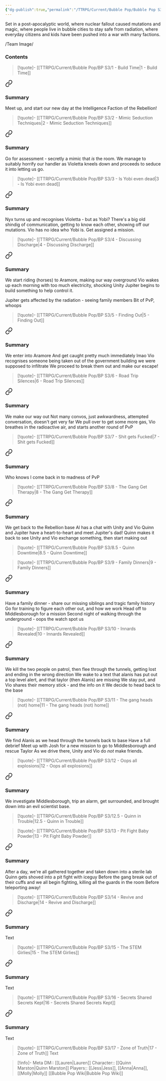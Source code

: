 ```yaml
---
{"dg-publish":true,"permalink":"/TTRPG/Current/Bubble Pop/Bubble Pop S3/"}
---
```


Set in a post-apocalyptic world, where nuclear fallout caused mutations and magic, where people live in bubble cities to stay safe from radiation, where everyday citizens and kids have been pushed into a war with many factions. 

/Team Image/
### Contents

> [!quote]- [[TTRPG/Current/Bubble Pop/BP S3/1 - Build Time\|1 - Build Time]]
> 
<div class="transclusion internal-embed is-loaded"><a class="markdown-embed-link" href="/ttrpg/current/bubble-pop/bp-s3/1-build-time/#summary" aria-label="Open link"><svg xmlns="http://www.w3.org/2000/svg" width="24" height="24" viewBox="0 0 24 24" fill="none" stroke="currentColor" stroke-width="2" stroke-linecap="round" stroke-linejoin="round" class="svg-icon lucide-link"><path d="M10 13a5 5 0 0 0 7.54.54l3-3a5 5 0 0 0-7.07-7.07l-1.72 1.71"></path><path d="M14 11a5 5 0 0 0-7.54-.54l-3 3a5 5 0 0 0 7.07 7.07l1.71-1.71"></path></svg></a><div class="markdown-embed">



### Summary

Meet up, and start our new day at the Intelligence Faction of the Rebellion!

</div></div>


> [!quote]- [[TTRPG/Current/Bubble Pop/BP S3/2 - Mimic Seduction Techniques\|2 - Mimic Seduction Techniques]]
> 
<div class="transclusion internal-embed is-loaded"><a class="markdown-embed-link" href="/ttrpg/current/bubble-pop/bp-s3/2-mimic-seduction-techniques/#summary" aria-label="Open link"><svg xmlns="http://www.w3.org/2000/svg" width="24" height="24" viewBox="0 0 24 24" fill="none" stroke="currentColor" stroke-width="2" stroke-linecap="round" stroke-linejoin="round" class="svg-icon lucide-link"><path d="M10 13a5 5 0 0 0 7.54.54l3-3a5 5 0 0 0-7.07-7.07l-1.72 1.71"></path><path d="M14 11a5 5 0 0 0-7.54-.54l-3 3a5 5 0 0 0 7.07 7.07l1.71-1.71"></path></svg></a><div class="markdown-embed">



### Summary

Go for assessment - secretly a mimic that _is_ the room.
We manage to suitably horrify our handler as Violetta kneels down and proceeds to seduce it into letting us go.

</div></div>


> [!quote]- [[TTRPG/Current/Bubble Pop/BP S3/3 - Is Yobi even dead\|3 - Is Yobi even dead]]
> 
<div class="transclusion internal-embed is-loaded"><a class="markdown-embed-link" href="/ttrpg/current/bubble-pop/bp-s3/3-is-yobi-even-dead/#summary" aria-label="Open link"><svg xmlns="http://www.w3.org/2000/svg" width="24" height="24" viewBox="0 0 24 24" fill="none" stroke="currentColor" stroke-width="2" stroke-linecap="round" stroke-linejoin="round" class="svg-icon lucide-link"><path d="M10 13a5 5 0 0 0 7.54.54l3-3a5 5 0 0 0-7.07-7.07l-1.72 1.71"></path><path d="M14 11a5 5 0 0 0-7.54-.54l-3 3a5 5 0 0 0 7.07 7.07l1.71-1.71"></path></svg></a><div class="markdown-embed">



### Summary

Nyx turns up and recognises Violetta - but as Yobi?
There's a big old shindig of communication, getting to know each other, showing off our mutations. Vio has no idea who Yobi is.
Get assigned a mission.

</div></div>


> [!quote]- [[TTRPG/Current/Bubble Pop/BP S3/4 - Discussing Discharge\|4 - Discussing Discharge]]
> 
<div class="transclusion internal-embed is-loaded"><a class="markdown-embed-link" href="/ttrpg/current/bubble-pop/bp-s3/4-discussing-discharge/#summary" aria-label="Open link"><svg xmlns="http://www.w3.org/2000/svg" width="24" height="24" viewBox="0 0 24 24" fill="none" stroke="currentColor" stroke-width="2" stroke-linecap="round" stroke-linejoin="round" class="svg-icon lucide-link"><path d="M10 13a5 5 0 0 0 7.54.54l3-3a5 5 0 0 0-7.07-7.07l-1.72 1.71"></path><path d="M14 11a5 5 0 0 0-7.54-.54l-3 3a5 5 0 0 0 7.07 7.07l1.71-1.71"></path></svg></a><div class="markdown-embed">



### Summary

We start riding (horses) to Aramore, making our way overground
Vio wakes up each morning with too much electricity, shocking Unity
Jupiter begins to build something to help control it.

Jupiter gets affected by the radiation -  seeing family members
Bit of PvP, whoops

</div></div>


> [!quote]- [[TTRPG/Current/Bubble Pop/BP S3/5 - Finding Out\|5 - Finding Out]]
> 
<div class="transclusion internal-embed is-loaded"><a class="markdown-embed-link" href="/ttrpg/current/bubble-pop/bp-s3/5-finding-out/#summary" aria-label="Open link"><svg xmlns="http://www.w3.org/2000/svg" width="24" height="24" viewBox="0 0 24 24" fill="none" stroke="currentColor" stroke-width="2" stroke-linecap="round" stroke-linejoin="round" class="svg-icon lucide-link"><path d="M10 13a5 5 0 0 0 7.54.54l3-3a5 5 0 0 0-7.07-7.07l-1.72 1.71"></path><path d="M14 11a5 5 0 0 0-7.54-.54l-3 3a5 5 0 0 0 7.07 7.07l1.71-1.71"></path></svg></a><div class="markdown-embed">



### Summary

We enter into Aramore
And get caught pretty much immediately lmao
Vio recognises someone being taken out of the government building we were supposed to infiltrate
We proceed to break them out and make our escape!

</div></div>


> [!quote]- [[TTRPG/Current/Bubble Pop/BP S3/6 - Road Trip Silences\|6 - Road Trip Silences]]
> 
<div class="transclusion internal-embed is-loaded"><a class="markdown-embed-link" href="/ttrpg/current/bubble-pop/bp-s3/6-road-trip-silences/#summary" aria-label="Open link"><svg xmlns="http://www.w3.org/2000/svg" width="24" height="24" viewBox="0 0 24 24" fill="none" stroke="currentColor" stroke-width="2" stroke-linecap="round" stroke-linejoin="round" class="svg-icon lucide-link"><path d="M10 13a5 5 0 0 0 7.54.54l3-3a5 5 0 0 0-7.07-7.07l-1.72 1.71"></path><path d="M14 11a5 5 0 0 0-7.54-.54l-3 3a5 5 0 0 0 7.07 7.07l1.71-1.71"></path></svg></a><div class="markdown-embed">



### Summary

We make our way out
Not many convos, just awkwardness, attempted conversation, doesn't get very far
We pull over to get some more gas, Vio breathes in the radioactive air, and starts another round of PvP

</div></div>


> [!quote]- [[TTRPG/Current/Bubble Pop/BP S3/7 - Shit gets Fucked\|7 - Shit gets Fucked]]
> 
<div class="transclusion internal-embed is-loaded"><a class="markdown-embed-link" href="/ttrpg/current/bubble-pop/bp-s3/7-shit-gets-fucked/#summary" aria-label="Open link"><svg xmlns="http://www.w3.org/2000/svg" width="24" height="24" viewBox="0 0 24 24" fill="none" stroke="currentColor" stroke-width="2" stroke-linecap="round" stroke-linejoin="round" class="svg-icon lucide-link"><path d="M10 13a5 5 0 0 0 7.54.54l3-3a5 5 0 0 0-7.07-7.07l-1.72 1.71"></path><path d="M14 11a5 5 0 0 0-7.54-.54l-3 3a5 5 0 0 0 7.07 7.07l1.71-1.71"></path></svg></a><div class="markdown-embed">



### Summary

Who knows
I come back in to madness of PvP

</div></div>


> [!quote]- [[TTRPG/Current/Bubble Pop/BP S3/8 - The Gang Get Therapy\|8 - The Gang Get Therapy]]
> 
<div class="transclusion internal-embed is-loaded"><a class="markdown-embed-link" href="/ttrpg/current/bubble-pop/bp-s3/8-the-gang-get-therapy/#summary" aria-label="Open link"><svg xmlns="http://www.w3.org/2000/svg" width="24" height="24" viewBox="0 0 24 24" fill="none" stroke="currentColor" stroke-width="2" stroke-linecap="round" stroke-linejoin="round" class="svg-icon lucide-link"><path d="M10 13a5 5 0 0 0 7.54.54l3-3a5 5 0 0 0-7.07-7.07l-1.72 1.71"></path><path d="M14 11a5 5 0 0 0-7.54-.54l-3 3a5 5 0 0 0 7.07 7.07l1.71-1.71"></path></svg></a><div class="markdown-embed">



### Summary

We get back to the Rebellion base
Al has a chat with Unity and Vio
Quinn and Jupiter have a heart-to-heart and meet Jupiter's dad!
Quinn makes it back to see Unity and Vio exchange something, then start making out

</div></div>


> [!quote]- [[TTRPG/Current/Bubble Pop/BP S3/8.5 - Quinn Downtime\|8.5 - Quinn Downtime]]

> [!quote]- [[TTRPG/Current/Bubble Pop/BP S3/9 - Family Dinners\|9 - Family Dinners]]
> 
<div class="transclusion internal-embed is-loaded"><a class="markdown-embed-link" href="/ttrpg/current/bubble-pop/bp-s3/9-family-dinners/#summary" aria-label="Open link"><svg xmlns="http://www.w3.org/2000/svg" width="24" height="24" viewBox="0 0 24 24" fill="none" stroke="currentColor" stroke-width="2" stroke-linecap="round" stroke-linejoin="round" class="svg-icon lucide-link"><path d="M10 13a5 5 0 0 0 7.54.54l3-3a5 5 0 0 0-7.07-7.07l-1.72 1.71"></path><path d="M14 11a5 5 0 0 0-7.54-.54l-3 3a5 5 0 0 0 7.07 7.07l1.71-1.71"></path></svg></a><div class="markdown-embed">



### Summary

Have a family dinner - share our missing siblings and tragic family history
Go for training to figure each other out, and how we work
Head off to Middlesborough for a mission
Second night of walking through the underground - oops the watch spot us

</div></div>


> [!quote]- [[TTRPG/Current/Bubble Pop/BP S3/10 - Innards Revealed\|10 - Innards Revealed]]
> 
<div class="transclusion internal-embed is-loaded"><a class="markdown-embed-link" href="/ttrpg/current/bubble-pop/bp-s3/10-innards-revealed/#summary" aria-label="Open link"><svg xmlns="http://www.w3.org/2000/svg" width="24" height="24" viewBox="0 0 24 24" fill="none" stroke="currentColor" stroke-width="2" stroke-linecap="round" stroke-linejoin="round" class="svg-icon lucide-link"><path d="M10 13a5 5 0 0 0 7.54.54l3-3a5 5 0 0 0-7.07-7.07l-1.72 1.71"></path><path d="M14 11a5 5 0 0 0-7.54-.54l-3 3a5 5 0 0 0 7.07 7.07l1.71-1.71"></path></svg></a><div class="markdown-embed">



### Summary

We kill the two people on patrol, then flee through the tunnels, getting lost and ending in the wrong direction
We wake to a text that alanis has put out a top level alert, and that taylor (then Alanis) are missing
We stay put, and Vio shares their memory stick - and the info on it
We decide to head back to the base

</div></div>


> [!quote]- [[TTRPG/Current/Bubble Pop/BP S3/11 - The gang heads (not) home\|11 - The gang heads (not) home]]
> 
<div class="transclusion internal-embed is-loaded"><a class="markdown-embed-link" href="/ttrpg/current/bubble-pop/bp-s3/11-the-gang-heads-not-home/#summary" aria-label="Open link"><svg xmlns="http://www.w3.org/2000/svg" width="24" height="24" viewBox="0 0 24 24" fill="none" stroke="currentColor" stroke-width="2" stroke-linecap="round" stroke-linejoin="round" class="svg-icon lucide-link"><path d="M10 13a5 5 0 0 0 7.54.54l3-3a5 5 0 0 0-7.07-7.07l-1.72 1.71"></path><path d="M14 11a5 5 0 0 0-7.54-.54l-3 3a5 5 0 0 0 7.07 7.07l1.71-1.71"></path></svg></a><div class="markdown-embed">



### Summary

We find Alanis as we head through the tunnels back to base
Have a full debrief
Meet up with Josh for a new mission to go to Middlesborough and rescue Taylor
As we drive there, Unity and Vio do _not_ make friends.

</div></div>


> [!quote]- [[TTRPG/Current/Bubble Pop/BP S3/12 - Oops all explosions\|12 - Oops all explosions]]
> 
<div class="transclusion internal-embed is-loaded"><a class="markdown-embed-link" href="/ttrpg/current/bubble-pop/bp-s3/12-oops-all-explosions/#summary" aria-label="Open link"><svg xmlns="http://www.w3.org/2000/svg" width="24" height="24" viewBox="0 0 24 24" fill="none" stroke="currentColor" stroke-width="2" stroke-linecap="round" stroke-linejoin="round" class="svg-icon lucide-link"><path d="M10 13a5 5 0 0 0 7.54.54l3-3a5 5 0 0 0-7.07-7.07l-1.72 1.71"></path><path d="M14 11a5 5 0 0 0-7.54-.54l-3 3a5 5 0 0 0 7.07 7.07l1.71-1.71"></path></svg></a><div class="markdown-embed">



### Summary

We investigate Middlesborough, trip an alarm, get surrounded, and brought down into an evil scientist base.

</div></div>


> [!quote]- [[TTRPG/Current/Bubble Pop/BP S3/12.5 - Quinn in Trouble\|12.5 - Quinn in Trouble]]

> [!quote]- [[TTRPG/Current/Bubble Pop/BP S3/13 - Pit Fight Baby Powder\|13 - Pit Fight Baby Powder]]
> 
<div class="transclusion internal-embed is-loaded"><a class="markdown-embed-link" href="/ttrpg/current/bubble-pop/bp-s3/13-pit-fight-baby-powder/#summary" aria-label="Open link"><svg xmlns="http://www.w3.org/2000/svg" width="24" height="24" viewBox="0 0 24 24" fill="none" stroke="currentColor" stroke-width="2" stroke-linecap="round" stroke-linejoin="round" class="svg-icon lucide-link"><path d="M10 13a5 5 0 0 0 7.54.54l3-3a5 5 0 0 0-7.07-7.07l-1.72 1.71"></path><path d="M14 11a5 5 0 0 0-7.54-.54l-3 3a5 5 0 0 0 7.07 7.07l1.71-1.71"></path></svg></a><div class="markdown-embed">



### Summary

After a day, we're all gathered together and taken down into a sterile lab
Quinn gets shoved into a pit fight with iceguy
Before the gang break out of their cuffs and we all begin fighting, killing all the guards in the room
Before teleporting away!

</div></div>


> [!quote]- [[TTRPG/Current/Bubble Pop/BP S3/14 - Revive and Discharge\|14 - Revive and Discharge]]
> 
<div class="transclusion internal-embed is-loaded"><a class="markdown-embed-link" href="/ttrpg/current/bubble-pop/bp-s3/14-revive-and-discharge/#summary" aria-label="Open link"><svg xmlns="http://www.w3.org/2000/svg" width="24" height="24" viewBox="0 0 24 24" fill="none" stroke="currentColor" stroke-width="2" stroke-linecap="round" stroke-linejoin="round" class="svg-icon lucide-link"><path d="M10 13a5 5 0 0 0 7.54.54l3-3a5 5 0 0 0-7.07-7.07l-1.72 1.71"></path><path d="M14 11a5 5 0 0 0-7.54-.54l-3 3a5 5 0 0 0 7.07 7.07l1.71-1.71"></path></svg></a><div class="markdown-embed">



### Summary

Text

</div></div>


> [!quote]- [[TTRPG/Current/Bubble Pop/BP S3/15 - The STEM Girlies\|15 - The STEM Girlies]]
> 
<div class="transclusion internal-embed is-loaded"><a class="markdown-embed-link" href="/ttrpg/current/bubble-pop/bp-s3/15-the-stem-girlies/#summary" aria-label="Open link"><svg xmlns="http://www.w3.org/2000/svg" width="24" height="24" viewBox="0 0 24 24" fill="none" stroke="currentColor" stroke-width="2" stroke-linecap="round" stroke-linejoin="round" class="svg-icon lucide-link"><path d="M10 13a5 5 0 0 0 7.54.54l3-3a5 5 0 0 0-7.07-7.07l-1.72 1.71"></path><path d="M14 11a5 5 0 0 0-7.54-.54l-3 3a5 5 0 0 0 7.07 7.07l1.71-1.71"></path></svg></a><div class="markdown-embed">



### Summary

Text

</div></div>


> [!quote]- [[TTRPG/Current/Bubble Pop/BP S3/16 - Secrets Shared Secrets Kept\|16 - Secrets Shared Secrets Kept]]
> 
<div class="transclusion internal-embed is-loaded"><a class="markdown-embed-link" href="/ttrpg/current/bubble-pop/bp-s3/16-secrets-shared-secrets-kept/#summary" aria-label="Open link"><svg xmlns="http://www.w3.org/2000/svg" width="24" height="24" viewBox="0 0 24 24" fill="none" stroke="currentColor" stroke-width="2" stroke-linecap="round" stroke-linejoin="round" class="svg-icon lucide-link"><path d="M10 13a5 5 0 0 0 7.54.54l3-3a5 5 0 0 0-7.07-7.07l-1.72 1.71"></path><path d="M14 11a5 5 0 0 0-7.54-.54l-3 3a5 5 0 0 0 7.07 7.07l1.71-1.71"></path></svg></a><div class="markdown-embed">



### Summary

Text

</div></div>


> [!quote]- [[TTRPG/Current/Bubble Pop/BP S3/17 - Zone of Truth\|17 - Zone of Truth]]
> Text

> [!info]- Meta
> DM:: [[Lauren\|Lauren]]
> Character:: [[Quinn Marston\|Quinn Marston]]
> Players:: [[Jess\|Jess]], [[Anna\|Anna]], [[Molly\|Molly]]
> [[Bubble Pop Wiki\|Bubble Pop Wiki]]


